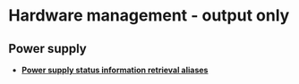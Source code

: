 
# Hardware management - output only

## Power supply

* [**Power supply status information retrieval aliases**](hardware_management/power-supply-status-information-retrieval.aliases)

